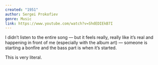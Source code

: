 ```yaml
---
created: "1951"
author: Sergei Prokofiev
genre: Music
link: https://www.youtube.com/watch?v=ShdEDIEkB7I
---
```

I didn’t listen to the entire song — but it feels really, really like it’s real and happening in front of me (especially with the album art) — someone is starting a bonfire and the bass part is when it’s started.

This is very literal.